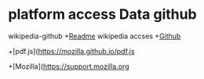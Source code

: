 # platform access Data github
 wikipedia-github
+[Readme](https://en.wikipedia.org/wiki/io)
 wikipedia accses
+[Github](https://en.wikipedia.org/wiki/github)

+[pdf.js](https://mozilla.github.io/pdf.js

+[Mozilla](https://support.mozilla.org
